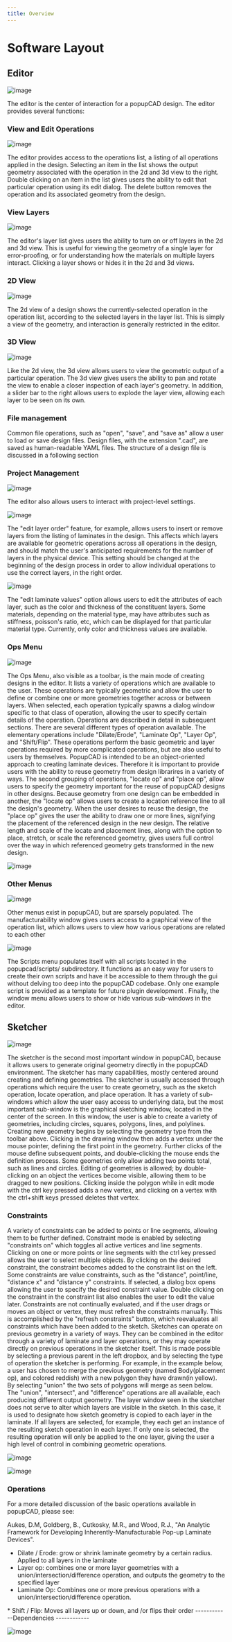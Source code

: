 ```yaml
---
title: Overview
---
```



Software Layout
===============

Editor
------

![image]({{site.url}}images/overview_images/editor_screenshot.png)

The editor is the center of interaction for a popupCAD design. The
editor provides several functions:

### View and Edit Operations

![image]({{site.url}}images/overview_images/operation_list.png)

The editor provides access to the operations list, a listing of all
operations applied in the design. Selecting an item in the list shows
the output geometry associated with the operation in the 2d and 3d view
to the right. Double clicking on an item in the list gives users the
ability to edit that particular operation using its edit dialog. The
delete button removes the operation and its associated geometry from the
design.

### View Layers

![image]({{site.url}}images/overview_images/layer_list.png)

The editor's layer list gives users the ability to turn on or off layers
in the 2d and 3d view. This is useful for viewing the geometry of a
single layer for error-proofing, or for understanding how the materials
on multiple layers interact. Clicking a layer shows or hides it in the
2d and 3d views.

### 2D View

![image]({{site.url}}images/overview_images/2d_view.png)

The 2d view of a design shows the currently-selected operation in the
operation list, according to the selected layers in the layer list. This
is simply a view of the geometry, and interaction is generally
restricted in the editor.

### 3D View

![image]({{site.url}}images/overview_images/3d_view.png)

Like the 2d view, the 3d view allows users to view the geometric output
of a particular operation. The 3d view gives users the ability to pan
and rotate the view to enable a closer inspection of each layer's
geometry. In addition, a slider bar to the right allows users to explode
the layer view, allowing each layer to be seen on its own.

### File management

Common file operations, such as "open", "save", and "save as" allow a
user to load or save design files. Design files, with the extension
".cad", are saved as human-readable YAML files. The structure of a
design file is discussed in a following section

### Project Management

![image]({{site.url}}images/overview_images/project_management.png)

The editor also allows users to interact with project-level settings.

![image]({{site.url}}images/overview_images/edit_layer_order.png)

The "edit layer order" feature, for example, allows users to insert or
remove layers from the listing of laminates in the design. This affects
which layers are available for geometric operations across all
operations in the design, and should match the user's anticipated
requirements for the number of layers in the physical device. This
setting should be changed at the beginning of the design process in
order to allow individual operations to use the correct layers, in the
right order.

![image]({{site.url}}images/overview_images/edit_layer_properties.png)

The "edit laminate values" option allows users to edit the attributes of
each layer, such as the color and thickness of the constituent layers.
Some materials, depending on the material type, may have attributes such
as stiffness, poisson's ratio, etc, which can be displayed for that
particular material type. Currently, only color and thickness values are
available.

### Ops Menu

![image]({{site.url}}images/overview_images/ops_menu.png)

The Ops Menu, also visible as a toolbar, is the main mode of creating
designs in the editor. It lists a variety of operations which are
available to the user. These operations are typically geometric and
allow the user to define or combine one or more geometries together
across or between layers. When selected, each operation typically spawns
a dialog window specific to that class of operation, allowing the user
to specify certain details of the operation. Operations are described in
detail in subsequent sections. There are several different types of
operation available. The elementary operations include "Dilate/Erode",
"Laminate Op", "Layer Op", and "Shift/Flip". These operations perform
the basic geometric and layer operations required by more complicated
operations, but are also useful to users by themselves. PopupCAD is
intended to be an object-oriented approach to creating laminate devices.
Therefore it is important to provide users with the ability to reuse
geometry from design librarires in a variety of ways. The second
grouping of operations, "locate op" and "place op", allow users to
specify the geometry important for the reuse of popupCAD designs in
other designs. Because geometry from one design can be embedded in
another, the "locate op" allows users to create a location reference
line to all the design's geometry. When the user desires to reuse the
design, the "place op" gives the user the ability to draw one or more
lines, signifying the placement of the referenced design in the new
design. The relative length and scale of the locate and placement lines,
along with the option to place, stretch, or scale the referenced
geometry, gives users full control over the way in which referenced
geometry gets transformed in the new design.

![image]({{site.url}}images/overview_images/ops_toolbar.png)

### Other Menus

![image]({{site.url}}images/overview_images/view_operations.png)

Other menus exist in popupCAD, but are sparsely populated. The
manufacturability window gives users access to a graphical view of the
operation list, which allows users to view how various operations are
related to each other

![image]({{site.url}}images/overview_images/operation_network.png)

The Scripts menu populates itself with all scripts located in the
popupcad/scripts/ subdirectory. It functions as an easy way for users to
create their own scripts and have it be accessible to them through the
gui without delving too deep into the popupCAD codebase. Only one
example script is provided as a template for future plugin development .
Finally, the window menu allows users to show or hide various
sub-windows in the editor.

Sketcher
--------

![image]({{site.url}}images/overview_images/sketcher_screenshot.png)

The sketcher is the second most important window in popupCAD, because it
allows users to generate original geometry directly in the popupCAD
environment. The sketcher has many capabilities, mostly centered around
creating and defining geometries. The sketcher is usually accessed
through operations which require the user to create geometry, such as
the sketch operation, locate operation, and place operation. It has a
variety of sub-windows which allow the user easy access to underlying
data, but the most important sub-window is the graphical sketching
window, located in the center of the screen. In this window, the user is
able to create a variety of geometries, including circles, squares,
polygons, lines, and polylines. Creating new geometry begins by
selecting the geometry type from the toolbar above. Clicking in the
drawing window then adds a vertex under the mouse pointer, defining the
first point in the geometry. Further clicks of the mouse define
subsequent points, and double-clicking the mouse ends the definition
process. Some geometries only allow adding two points total, such as
lines and circles. Editing of geometries is allowed; by double-clicking
on an object the vertices become visible, allowing them to be dragged to
new positions. Clicking inside the polygon while in edit mode with the
ctrl key pressed adds a new vertex, and clicking on a vertex with the
ctrl+shift keys pressed deletes that vertex.

### Constraints

A variety of constraints can be added to points or line segments,
allowing them to be further defined. Constraint mode is enabled by
selecting "constraints on" which toggles all active vertices and line
segments. Clicking on one or more points or line segments with the ctrl
key pressed allows the user to select multiple objects. By clicking on
the desired constraint, the constraint becomes added to the constraint
list on the left. Some constraints are value constraints, such as the
"distance", point/line, "distance x" and "distance y" constraints. If
selected, a dialog box opens allowing the user to specify the desired
constraint value. Double clicking on the constraint in the constraint
list also enables the user to edit the value later. Constraints are not
continually evaluated, and if the user drags or moves an object or
vertex, they must refresh the constraints manually. This is accomplished
by the "refresh constraints" button, which reevaluates all constraints
which have been added to the sketch. Sketches can operate on previous
geometry in a variety of ways. They can be combined in the editor
through a variety of laminate and layer operations, or they may operate
directly on previous operations in the sketcher itself. This is made
possible by selecting a previous parent in the left dropbox, and by
selecting the type of operation the sketcher is performing. For example,
in the example below, a user has chosen to merge the previous geometry
(named Body(placement op), and colored reddish) with a new polygon they
have drawn(in yellow). By selecting "union" the two sets of polygons
will merge as seen below. The "union", "intersect", and "difference"
operations are all available, each producing different output geometry.
The layer window seen in the sketcher does not serve to alter which
layers are visible in the sketch. In this case, it is used to designate
how sketch geometry is copied to each layer in the laminate. If all
layers are selected, for example, they each get an instance of the
resulting sketch operation in each layer. If only one is selected, the
resulting operation will only be applied to the one layer, giving the
user a high level of control in combining geometric operations.

![image]({{site.url}}images/overview_images/sketch_operation.png)

![image]({{site.url}}images/overview_images/sketch_op_result.png)

### Operations

For a more detailed discussion of the basic operations available in
popupCAD, please see:

Aukes, D.M, Goldberg, B., Cutkosky, M.R., and Wood, R.J., "An Analytic
Framework for Developing Inherently-Manufacturable Pop-up Laminate
Devices".

-   Dilate / Erode: grow or shrink laminate geometry by a
    certain radius. Applied to all layers in the laminate
-   Layer op: combines one or more layer geometries with a
    union/intersection/difference operation, and outputs the geometry to
    the specified layer
-   Laminate Op: Combines one or more previous operations with a
    union/intersection/difference operation.

\* Shift / Flip: Moves all layers up or down, and /or flips their order
------------Dependencies ------------

![image]({{site.url}}images/overview_images/dependencies.png)
